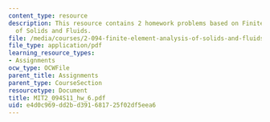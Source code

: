 ```yaml
---
content_type: resource
description: This resource contains 2 homework problems based on Finite Element Analysis
  of Solids and Fluids.
file: /media/courses/2-094-finite-element-analysis-of-solids-and-fluids-ii-spring-2011/e4d0c969dd2bd391681725f02df5eea6_MIT2_094S11_hw_6.pdf
file_type: application/pdf
learning_resource_types:
- Assignments
ocw_type: OCWFile
parent_title: Assignments
parent_type: CourseSection
resourcetype: Document
title: MIT2_094S11_hw_6.pdf
uid: e4d0c969-dd2b-d391-6817-25f02df5eea6
---
```


